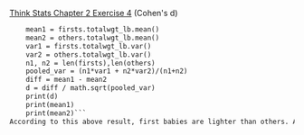 [Think Stats Chapter 2 Exercise 4](http://greenteapress.com/thinkstats2/html/thinkstats2003.html#toc24) (Cohen's d)
```def WeightDifference(firsts,others):
    mean1 = firsts.totalwgt_lb.mean()
    mean2 = others.totalwgt_lb.mean()
    var1 = firsts.totalwgt_lb.var()
    var2 = others.totalwgt_lb.var()
    n1, n2 = len(firsts),len(others)
    pooled_var = (n1*var1 + n2*var2)/(n1+n2)
    diff = mean1 - mean2
    d = diff / math.sqrt(pooled_var)
    print(d)
    print(mean1)
    print(mean2)```
According to this above result, first babies are lighter than others. And in comparision to pregnancy length, first pregnancy length is longer than others for live babies.
